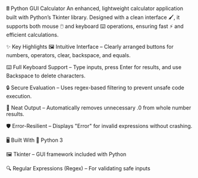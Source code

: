 🖩 Python GUI Calculator
An enhanced, lightweight calculator application built with Python’s Tkinter library.
Designed with a clean interface 🖌️, it supports both mouse 🖱️ and keyboard ⌨️ operations, ensuring fast ⚡ and efficient calculations.

✨ Key Highlights
🖼️ Intuitive Interface – Clearly arranged buttons for numbers, operators, clear, backspace, and equals.

⌨️ Full Keyboard Support – Type inputs, press Enter for results, and use Backspace to delete characters.

🔒 Secure Evaluation – Uses regex-based filtering to prevent unsafe code execution.

🎯 Neat Output – Automatically removes unnecessary .0 from whole number results.

🛡️ Error-Resilient – Displays "Error" for invalid expressions without crashing.

🖥️ Built With
🐍 Python 3

🖼️ Tkinter – GUI framework included with Python

🔍 Regular Expressions (Regex) – For validating safe inputs
